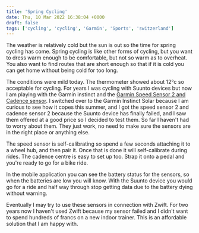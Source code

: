 ```yaml
---
title: 'Spring Cycling'
date: Thu, 10 Mar 2022 16:38:04 +0000
draft: false
tags: ['cycling', 'cycling', 'Garmin', 'Sports', 'switzerland']
---
```


The weather is relatively cold but the sun is out so the time for spring cycling has come. Spring cycling is like other forms of cycling, but you want to dress warm enough to be comfortable, but not so warm as to overheat. You also want to find routes that are short enough so that if it is cold you can get home without being cold for too long.

The conditions were mild today. The thermometer showed about 12°c so acceptable for cycling. For years I was cycling with Suunto devices but now I am playing with the Garmin instinct and the [Garmin Speed Sensor 2 and Cadence sensor](https://www.garmin.com/en-US/p/641221). I switched over to the Garmin Instinct Solar because I am curious to see how it copes this summer, and I got the speed sensor 2 and cadence sensor 2 because the Suunto device has finally failed, and I saw them offered at a good price so I decided to test them. So far I haven't had to worry about them. They just work, no need to make sure the sensors are in the right place or anything else.

The speed sensor is self-calibrating so spend a few seconds attaching it to a wheel hub, and then pair it. Once that is done it will self-calibrate during rides. The cadence centre is easy to set up too. Strap it onto a pedal and you're ready to go for a bike ride.

In the mobile application you can see the battery status for the sensors, so when the batteries are low you will know. With the Suunto device you would go for a ride and half way through stop getting data due to the battery dying without warning.

Eventually I may try to use these sensors in connection with Zwift. For two years now I haven't used Zwift because my sensor failed and I didn't want to spend hundreds of francs on a new indoor trainer. This is an affordable solution that I am happy with.